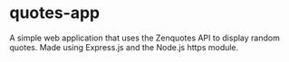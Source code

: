 # quotes-app
A simple web application that uses the Zenquotes API to display random quotes. Made using Express.js and the Node.js https module.
